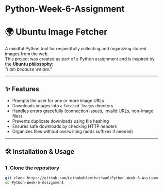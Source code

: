 # Python-Week-6-Assignment
# 🌍 Ubuntu Image Fetcher

A mindful Python tool for respectfully collecting and organizing shared images from the web.  
This project was created as part of a Python assignment and is inspired by the **Ubuntu philosophy**:  
*"I am because we are."*

---

## ✨ Features
- Prompts the user for one or more image URLs  
- Downloads images into a `Fetched_Images` directory  
- Handles errors gracefully (connection issues, invalid URLs, non-image files)  
- Prevents duplicate downloads using file hashing  
- Ensures safe downloads by checking HTTP headers  
- Organizes files without overwriting (adds suffixes if needed)  

---

## 🛠️ Installation & Usage

### 1. Clone the repository
```bash
git clone https://github.com/Lethokuhlemthethwa6/Python-Week-6-Assignment.git
cd Python-Week-6-Assignment
